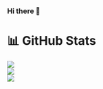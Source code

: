 ### Hi there 👋

<!--
**BhavyaKushwaha/BhavyaKushwaha** is a ✨ _special_ ✨ repository because its `README.md` (this file) appears on your GitHub profile.

Here are some ideas to get you started:

- 🔭 I’m currently working on ...
- 🌱 I’m currently learning ...
- 👯 I’m looking to collaborate on ...
- 🤔 I’m looking for help with ...
- 💬 Ask me about ...
- 📫 How to reach me: ...
- 😄 Pronouns: ...
- ⚡ Fun fact: ...
-->

# 📊 GitHub Stats
![](https://github-readme-stats.vercel.app/api?username=BhavyaKushwaha&theme=tokyonight&hide_border=true&include_all_commits=false&count_private=false)<br/>
![](https://github-readme-streak-stats.herokuapp.com/?user=BhavyaKushwaha&theme=tokyonight&hide_border=true)<br/>
![](https://github-readme-stats.vercel.app/api/top-langs/?username=BhavyaKushwaha&theme=tokyonight&hide_border=true&include_all_commits=false&count_private=false&layout=compact)
